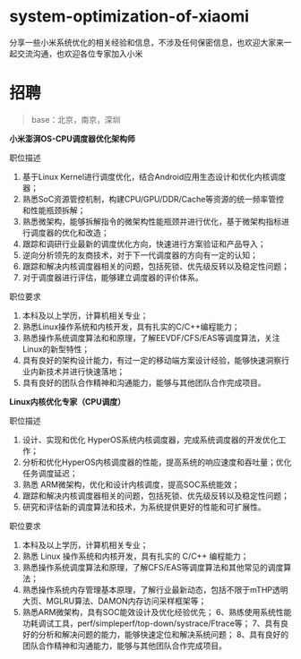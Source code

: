 # system-optimization-of-xiaomi
分享一些小米系统优化的相关经验和信息，不涉及任何保密信息，也欢迎大家来一起交流沟通，也欢迎各位专家加入小米

# 招聘

> base：北京，南京，深圳

**小米澎湃OS-CPU调度器优化架构师**

职位描述
1. 基于Linux Kernel进行调度优化，结合Android应用生态设计和优化内核调度器；
2. 熟悉SoC资源管控机制，构建CPU/GPU/DDR/Cache等资源的统一频率管控和性能瓶颈拆解；
3. 熟悉微架构，能够拆解指令的微架构性能瓶颈并进行优化，基于微架构指标进行调度器的优化和改造；
4. 跟踪和调研行业最新的调度优化方向，快速进行方案验证和产品导入；
5. 逆向分析领先的友商技术，对于下一代调度器的方向有一定的认知；
6. 跟踪和解决内核调度器相关的问题，包括死锁、优先级反转以及稳定性问题；
7. 对于调度器进行评估，能够建立调度器的评价体系。

职位要求
1. 本科及以上学历，计算机相关专业；
2. 熟悉Linux操作系统和内核开发，具有扎实的C/C++编程能力；
3. 熟悉操作系统调度算法和和原理，了解EEVDF/CFS/EAS等调度算法，关注Linux的新型特性；
4. 具有良好的架构设计能力，有过一定的移动端方案设计经验，能够快速洞察行业内新技术并进行快速落地；
5. 具有良好的团队合作精神和沟通能力，能够与其他团队合作完成项目。

**Linux内核优化专家（CPU调度）**

职位描述
1. 设计、实现和优化 HyperOS系统内核调度器，完成系统调度器的开发优化工作；
2. 分析和优化HyperOS内核调度器的性能，提高系统的响应速度和吞吐量；优化任务调度延迟；
3. 熟悉 ARM微架构，优化和设计内核调度，提高SOC系统能效；
4. 跟踪和解决内核调度器相关的问题，包括死锁、优先级反转以及稳定性问题；
5. 研究和评估新的调度算法和技术，为系统提供更好的性能和可扩展性。

职位要求
1. 本科及以上学历，计算机相关专业；
2. 熟悉 Linux 操作系统和内核开发，具有扎实的 C/C++ 编程能力；
3. 熟悉操作系统调度算法和原理，了解CFS/EAS等调度算法和其他常见的调度算法；
4. 熟悉操作系统内存管理基本原理，了解行业最新动态，包括不限于mTHP透明大页、MGLRU算法、DAMON内存访问采样框架等；
5. 熟悉ARM微架构，具有SOC能效设计及优化经验优先；
6、熟练使用系统性能功耗调试工具，perf/simpleperf/top-down/systrace/Ftrace等；
7、具有良好的分析和解决问题的能力，能够快速定位和解决系统问题；
8、具有良好的团队合作精神和沟通能力，能够与其他团队合作完成项目。
